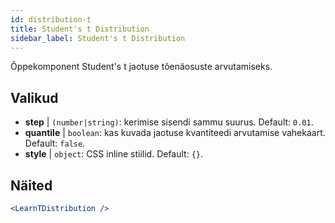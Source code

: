 ```yaml
---
id: distribution-t
title: Student's t Distribution
sidebar_label: Student's t Distribution
---
```


Õppekomponent Student's t jaotuse tõenäosuste arvutamiseks.

## Valikud

* __step__ | `(number|string)`: kerimise sisendi sammu suurus. Default: `0.01`.
* __quantile__ | `boolean`: kas kuvada jaotuse kvantiteedi arvutamise vahekaart. Default: `false`.
* __style__ | `object`: CSS inline stiilid. Default: `{}`.


## Näited

```jsx live
<LearnTDistribution />
```

